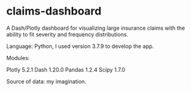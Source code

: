 # claims-dashboard
A Dash/Plotly dashboard for visualizing large insurance claims with the ability to fit severity and frequency distributions.

Language: Python, I used version 3.7.9 to develop the app.

Modules:

Plotly 5.2.1
Dash 1.20.0
Pandas 1.2.4
Scipy 1.7.0

Source of data: my imagination.
